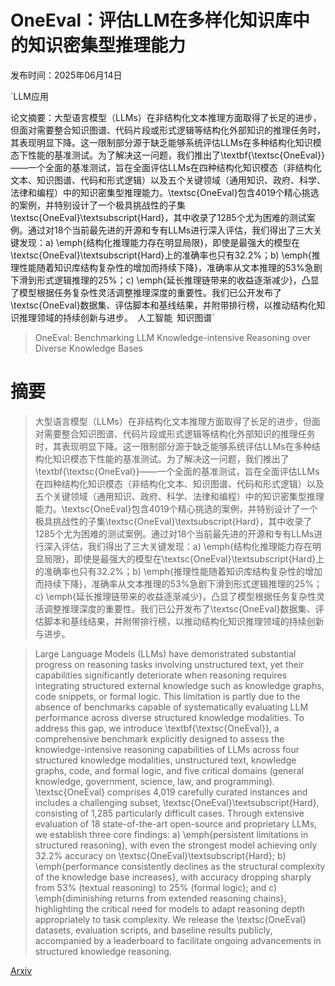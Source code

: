 # OneEval：评估LLM在多样化知识库中的知识密集型推理能力

发布时间：2025年06月14日

`LLM应用

论文摘要：大型语言模型（LLMs）在非结构化文本推理方面取得了长足的进步，但面对需要整合知识图谱、代码片段或形式逻辑等结构化外部知识的推理任务时，其表现明显下降。这一限制部分源于缺乏能够系统评估LLMs在多种结构化知识模态下性能的基准测试。为了解决这一问题，我们推出了\textbf{\textsc{OneEval}}——一个全面的基准测试，旨在全面评估LLMs在四种结构化知识模态（非结构化文本、知识图谱、代码和形式逻辑）以及五个关键领域（通用知识、政府、科学、法律和编程）中的知识密集型推理能力。\textsc{OneEval}包含4019个精心挑选的案例，并特别设计了一个极具挑战性的子集\textsc{OneEval}\textsubscript{Hard}，其中收录了1285个尤为困难的测试案例。通过对18个当前最先进的开源和专有LLMs进行深入评估，我们得出了三大关键发现：a) \emph{结构化推理能力存在明显局限}，即使是最强大的模型在\textsc{OneEval}\textsubscript{Hard}上的准确率也只有32.2%；b) \emph{推理性能随着知识库结构复杂性的增加而持续下降}，准确率从文本推理的53%急剧下滑到形式逻辑推理的25%；c) \emph{延长推理链带来的收益逐渐减少}，凸显了模型根据任务复杂性灵活调整推理深度的重要性。我们已公开发布了\textsc{OneEval}数据集、评估脚本和基线结果，并附带排行榜，以推动结构化知识推理领域的持续创新与进步。` `人工智能` `知识图谱`

> OneEval: Benchmarking LLM Knowledge-intensive Reasoning over Diverse Knowledge Bases

# 摘要

> 大型语言模型（LLMs）在非结构化文本推理方面取得了长足的进步，但面对需要整合知识图谱、代码片段或形式逻辑等结构化外部知识的推理任务时，其表现明显下降。这一限制部分源于缺乏能够系统评估LLMs在多种结构化知识模态下性能的基准测试。为了解决这一问题，我们推出了\textbf{\textsc{OneEval}}——一个全面的基准测试，旨在全面评估LLMs在四种结构化知识模态（非结构化文本、知识图谱、代码和形式逻辑）以及五个关键领域（通用知识、政府、科学、法律和编程）中的知识密集型推理能力。\textsc{OneEval}包含4019个精心挑选的案例，并特别设计了一个极具挑战性的子集\textsc{OneEval}\textsubscript{Hard}，其中收录了1285个尤为困难的测试案例。通过对18个当前最先进的开源和专有LLMs进行深入评估，我们得出了三大关键发现：a) \emph{结构化推理能力存在明显局限}，即使是最强大的模型在\textsc{OneEval}\textsubscript{Hard}上的准确率也只有32.2%；b) \emph{推理性能随着知识库结构复杂性的增加而持续下降}，准确率从文本推理的53%急剧下滑到形式逻辑推理的25%；c) \emph{延长推理链带来的收益逐渐减少}，凸显了模型根据任务复杂性灵活调整推理深度的重要性。我们已公开发布了\textsc{OneEval}数据集、评估脚本和基线结果，并附带排行榜，以推动结构化知识推理领域的持续创新与进步。

> Large Language Models (LLMs) have demonstrated substantial progress on reasoning tasks involving unstructured text, yet their capabilities significantly deteriorate when reasoning requires integrating structured external knowledge such as knowledge graphs, code snippets, or formal logic. This limitation is partly due to the absence of benchmarks capable of systematically evaluating LLM performance across diverse structured knowledge modalities. To address this gap, we introduce \textbf{\textsc{OneEval}}, a comprehensive benchmark explicitly designed to assess the knowledge-intensive reasoning capabilities of LLMs across four structured knowledge modalities, unstructured text, knowledge graphs, code, and formal logic, and five critical domains (general knowledge, government, science, law, and programming). \textsc{OneEval} comprises 4,019 carefully curated instances and includes a challenging subset, \textsc{OneEval}\textsubscript{Hard}, consisting of 1,285 particularly difficult cases. Through extensive evaluation of 18 state-of-the-art open-source and proprietary LLMs, we establish three core findings: a) \emph{persistent limitations in structured reasoning}, with even the strongest model achieving only 32.2\% accuracy on \textsc{OneEval}\textsubscript{Hard}; b) \emph{performance consistently declines as the structural complexity of the knowledge base increases}, with accuracy dropping sharply from 53\% (textual reasoning) to 25\% (formal logic); and c) \emph{diminishing returns from extended reasoning chains}, highlighting the critical need for models to adapt reasoning depth appropriately to task complexity. We release the \textsc{OneEval} datasets, evaluation scripts, and baseline results publicly, accompanied by a leaderboard to facilitate ongoing advancements in structured knowledge reasoning.

[Arxiv](https://arxiv.org/abs/2506.12577)